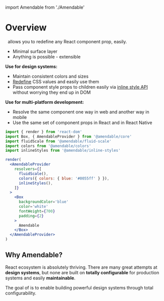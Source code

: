 import Amendable from './Amendable'

# Overview

 <Amendable marginLeft={-.2} /> allows you to redefine any React component
prop, easily.

- Minimal surface layer
- Anything is possible - extensible

**Use for design systems:**
- Maintain consistent colors and sizes
- [Redefine](/docs/resolvers/overview) CSS values and easily use them
- Pass component style props to children easily via
[inline style API](/docs/style-props/usage) without worrying they end up in DOM

**Use for multi-platform development:**
- Resolve the same component one way in web and another way in mobile
- Use the same set of component props in React and in React Native

```jsx sandbox
import { render } from 'react-dom'
import Box, { AmendableProvider } from '@amendable/core'
import fluidScale from '@amendable/fluid-scale'
import colors from '@amendable/colors'
import inlineStyles from '@amendable/inline-styles'

render(
  <AmendableProvider
    resolvers={[
      fluidScale(),
      colors({ colors: { blue: '#0055ff' } }),
      inlineStyles(),
    ]}
  >
    <Box
      backgroundColor='blue'
      color='white'
      fontWeight={700}
      padding={2}
    >
      Amendable
    </Box>
  </AmendableProvider>
)
```

## Why Amendable?

React ecosystem is absolutely thriving. There are many great attempts at
**design systems**, but none are built on
**totally configurable** for production systems and easily **maintainable**.

The goal of <Amendable /> is to enable building powerful design systems through
total configurability.
